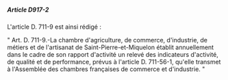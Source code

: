 ##### Article D917-2

L'article D. 711-9 est ainsi rédigé :

" Art. D. 711-9.-La chambre d'agriculture, de commerce, d'industrie, de métiers et de l'artisanat de Saint-Pierre-et-Miquelon établit annuellement dans le cadre de son rapport d'activité un relevé des indicateurs d'activité, de qualité et de performance, prévus à l'article D. 711-56-1, qu'elle transmet à l'Assemblée des chambres françaises de commerce et d'industrie. "

